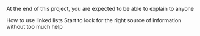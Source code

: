 At the end of this project, you are expected to be able to explain to anyone

How to use linked lists
Start to look for the right source of information without too much help

